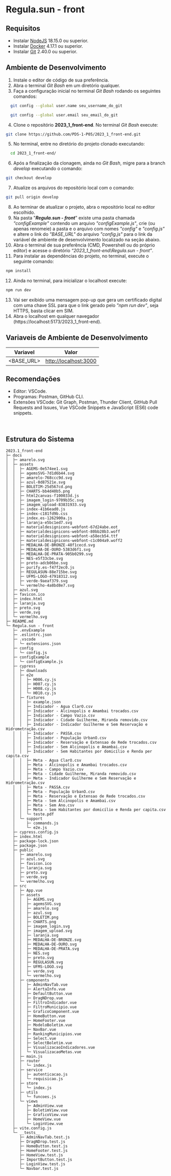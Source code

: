 # Regula.sun - front

## Requisitos

- Instalar [NodeJS](https://nodejs.org/en) 18.15.0 ou superior.
- Instalar [Docker](https://docs.docker.com/desktop/install/windows-install/) 4.17.1 ou superior.
- Instalar [Git](https://git-scm.com/downloads) 2.40.0 ou superior.

## Ambiente de Desenvolvimento

1. Instale o editor de código de sua preferência.
2. Abra o terminal _Git Bash_ em um diretório qualquer.
3. Faça a configuração inicial no terminal _Git Bash_ rodando os seguintes comandos:

```sh
  git config --global user.name seu_username_do_git
```

```sh
  git config --global user.email seu_email_do_git
```

4. Clone o repositório **2023_1_front-end**. No terminal _Git Bash_ execute:

```sh
git clone https://github.com/PDS-1-P05/2023_1_front-end.git
```

5. No terminal, entre no diretório do projeto clonado executando:

```sh
  cd 2023_1_front-end/
```

6. Após a finalização da clonagem, ainda no _Git Bash_, migre para a branch _develop_ executando o comando:

```sh
git checkout develop
```

7. Atualize os arquivos do repositório local com o comando:

```sh
git pull origin develop
```

8. Ao terminar de atualizar o projeto, abra o repositório local no editor escolhido.
9. Na pasta "**_Regula.sun - front_**" existe uma pasta chamada _"configExample"_ contendo um arquivo _"configExample.js"_, crie (ou apenas renomeie) a pasta e o arquivo com nomes _"config"_ e _"config.js"_ e altere o link do _"BASE_URL"_ do arquivo _"config.js"_ para o link da variável de ambiente de desenvolvimento localizado na seção abaixo.
10. Abra o terminal de sua preferência (CMD, Powershell ou do próprio editor) e acesse o diretório _“2023_1_front-end\Regula.sun - front”_.
11. Para instalar as dependências do projeto, no terminal, execute o seguinte comando:

```sh
npm install
```

12. Ainda no terminal, para inicializar o localhost execute:

```sh
npm run dev
```

13. Vai ser exibido uma mensagem pop-up que gera um certificado digital com uma chave SSL para que o link gerado pelo _"npm run dev"_, seja HTTPS, basta clicar em SIM.
14. Abra o localhost em qualquer navegador (https://localhost:5173/2023_1_front-end).

## Variaveis de Ambiente de Desenvolvimento

| Variavel   | Valor                   |
| ---------- | ----------------------- |
| <BASE_URL> | <http://localhost:3000> |

## Recomendações

- Editor: VSCode.
- Programas: Postman, GitHub CLI.
- Extensões VSCode: Git Graph, Postman, Thunder Client, GitHub Pull Requests and Issues, Vue VSCode Snippets e JavaScript (ES6) code snippets.

<br>

## Estrutura do Sistema

```
2023.1_front-end
├─ docs
│  ├─ amarelo.svg
│  ├─ assets
│  │  ├─ AGEMS-0e574ee1.svg
│  │  ├─ agemsSVG-7d1d6b44.svg
│  │  ├─ amarelo-768ccc9d.svg
│  │  ├─ azul-0d87521e.svg
│  │  ├─ BOLETIM-25d567cd.png
│  │  ├─ CHARTS-bb4d40b5.png
│  │  ├─ html2canvas-f100033d.js
│  │  ├─ imagem_login-9709b35c.svg
│  │  ├─ imagem_upload-83831933.svg
│  │  ├─ index-41b6ead0.js
│  │  ├─ index-c181fd9b.css
│  │  ├─ index.es-1262900a.js
│  │  ├─ laranja-e5bc1ed7.svg
│  │  ├─ materialdesignicons-webfont-67d24abe.eot
│  │  ├─ materialdesignicons-webfont-80bb28b3.woff
│  │  ├─ materialdesignicons-webfont-a58ecb54.ttf
│  │  ├─ materialdesignicons-webfont-c1c004a9.woff2
│  │  ├─ MEDALHA-DE-BRONZE-48f1cecd.svg
│  │  ├─ MEDALHA-DE-OURO-5383d6f1.svg
│  │  ├─ MEDALHA-DE-PRATA-905b0299.svg
│  │  ├─ NES-e5f33cbe.svg
│  │  ├─ preto-adcb06be.svg
│  │  ├─ purify.es-f47f2ec0.js
│  │  ├─ REGULASUN-88e715be.svg
│  │  ├─ UFMS-LOGO-47918312.svg
│  │  ├─ verde-9aeaf379.svg
│  │  └─ vermelho-4a8bd8e7.svg
│  ├─ azul.svg
│  ├─ favicon.ico
│  ├─ index.html
│  ├─ laranja.svg
│  ├─ preto.svg
│  ├─ verde.svg
│  └─ vermelho.svg
├─ README.md
└─ Regula.sun - front
   ├─ .envExample
   ├─ .eslintrc.json
   ├─ .vscode
   │  └─ extensions.json
   ├─ config
   │  └─ config.js
   ├─ configExample
   │  └─ configExample.js
   ├─ cypress
   │  ├─ downloads
   │  ├─ e2e
   │  │  ├─ H006.cy.js
   │  │  ├─ H007.cy.js
   │  │  ├─ H008.cy.js
   │  │  └─ H010.cy.js
   │  ├─ fixtures
   │  │  ├─ example.json
   │  │  ├─ Indicador - Agua ClarO.csv
   │  │  ├─ Indicador - Alcinopolis e Amambai trocados.csv
   │  │  ├─ Indicador - Campo Vazio.csv
   │  │  ├─ Indicador - Cidade Guilherme, Miranda removido.csv
   │  │  ├─ Indicador - Indicador Guilherme e Sem Reservação e Hidrometração.csv
   │  │  ├─ Indicador - PASSA.csv
   │  │  ├─ Indicador - População UrbanO.csv
   │  │  ├─ Indicador - Reservação e Extensao de Rede trocados.csv
   │  │  ├─ Indicador - Sem Alcinopolis e Amambai.csv
   │  │  ├─ Indicador - Sem Habitantes por domicílio e Renda per capita.csv
   │  │  ├─ Meta - Agua ClarO.csv
   │  │  ├─ Meta - Alcinopolis e Amambai trocados.csv
   │  │  ├─ Meta - Campo Vazio.csv
   │  │  ├─ Meta - Cidade Guilherme, Miranda removido.csv
   │  │  ├─ Meta - Indicador Guilherme e Sem Reservação e Hidrometração.csv
   │  │  ├─ Meta - PASSA.csv
   │  │  ├─ Meta - População UrbanO.csv
   │  │  ├─ Meta - Reservação e Extensao de Rede trocados.csv
   │  │  ├─ Meta - Sem Alcinopolis e Amambai.csv
   │  │  ├─ Meta - Sem Ano.csv
   │  │  ├─ Meta - Sem Habitantes por domicílio e Renda per capita.csv
   │  │  └─ teste.pdf
   │  └─ support
   │     ├─ commands.js
   │     └─ e2e.js
   ├─ cypress.config.js
   ├─ index.html
   ├─ package-lock.json
   ├─ package.json
   ├─ public
   │  ├─ amarelo.svg
   │  ├─ azul.svg
   │  ├─ favicon.ico
   │  ├─ laranja.svg
   │  ├─ preto.svg
   │  ├─ verde.svg
   │  └─ vermelho.svg
   ├─ src
   │  ├─ App.vue
   │  ├─ assets
   │  │  ├─ AGEMS.svg
   │  │  ├─ agemsSVG.svg
   │  │  ├─ amarelo.svg
   │  │  ├─ azul.svg
   │  │  ├─ BOLETIM.png
   │  │  ├─ CHARTS.png
   │  │  ├─ imagem_login.svg
   │  │  ├─ imagem_upload.svg
   │  │  ├─ laranja.svg
   │  │  ├─ MEDALHA-DE-BRONZE.svg
   │  │  ├─ MEDALHA-DE-OURO.svg
   │  │  ├─ MEDALHA-DE-PRATA.svg
   │  │  ├─ NES.svg
   │  │  ├─ preto.svg
   │  │  ├─ REGULASUN.svg
   │  │  ├─ UFMS-LOGO.svg
   │  │  ├─ verde.svg
   │  │  └─ vermelho.svg
   │  ├─ components
   │  │  ├─ AdminNavTab.vue
   │  │  ├─ AlertaInfo.vue
   │  │  ├─ DefaultButton.vue
   │  │  ├─ DragNDrop.vue
   │  │  ├─ FiltroIndicador.vue
   │  │  ├─ FiltroMunicipio.vue
   │  │  ├─ GraficoComponent.vue
   │  │  ├─ HomeButton.vue
   │  │  ├─ HomeFooter.vue
   │  │  ├─ ModeloBoletim.vue
   │  │  ├─ NavBar.vue
   │  │  ├─ RankingMunicipios.vue
   │  │  ├─ Select.vue
   │  │  ├─ SelectBoletim.vue
   │  │  ├─ VisualizacaoIndicadores.vue
   │  │  └─ VisualizacaoMetas.vue
   │  ├─ main.js
   │  ├─ router
   │  │  └─ index.js
   │  ├─ service
   │  │  ├─ autenticacao.js
   │  │  └─ requisicao.js
   │  ├─ store
   │  │  └─ index.js
   │  ├─ utils
   │  │  └─ funcoes.js
   │  └─ views
   │     ├─ AdminView.vue
   │     ├─ BoletimView.vue
   │     ├─ GraficoView.vue
   │     ├─ HomeView.vue
   │     └─ LoginView.vue
   ├─ vite.config.js
   └─ __tests__
      ├─ AdminNavTab.test.js
      ├─ DragNDrop.test.js
      ├─ HomeButton.test.js
      ├─ HomeFooter.test.js
      ├─ HomeView.test.js
      ├─ ImportButton.test.js
      ├─ LoginView.test.js
      └─ Navbar.test.js

```